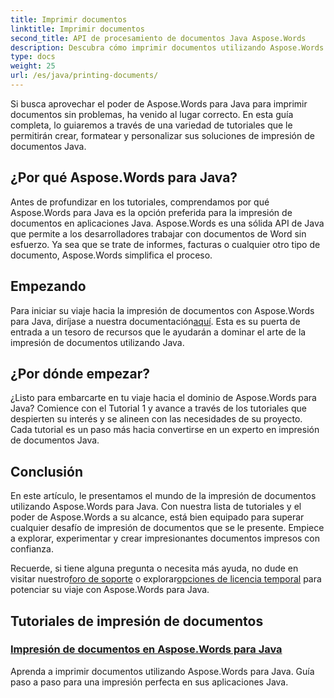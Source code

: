 ```yaml
---
title: Imprimir documentos
linktitle: Imprimir documentos
second_title: API de procesamiento de documentos Java Aspose.Words
description: Descubra cómo imprimir documentos utilizando Aspose.Words para Java con nuestra lista completa de tutoriales. Aprenda a crear, formatear y personalizar sus soluciones de impresión de documentos Java.
type: docs
weight: 25
url: /es/java/printing-documents/
---
```


Si busca aprovechar el poder de Aspose.Words para Java para imprimir documentos sin problemas, ha venido al lugar correcto. En esta guía completa, lo guiaremos a través de una variedad de tutoriales que le permitirán crear, formatear y personalizar sus soluciones de impresión de documentos Java. 

## ¿Por qué Aspose.Words para Java?

Antes de profundizar en los tutoriales, comprendamos por qué Aspose.Words para Java es la opción preferida para la impresión de documentos en aplicaciones Java. Aspose.Words es una sólida API de Java que permite a los desarrolladores trabajar con documentos de Word sin esfuerzo. Ya sea que se trate de informes, facturas o cualquier otro tipo de documento, Aspose.Words simplifica el proceso.

## Empezando

 Para iniciar su viaje hacia la impresión de documentos con Aspose.Words para Java, diríjase a nuestra documentación[aquí](https://reference.aspose.com/words/java/). Esta es su puerta de entrada a un tesoro de recursos que le ayudarán a dominar el arte de la impresión de documentos utilizando Java.

## ¿Por dónde empezar?

¿Listo para embarcarte en tu viaje hacia el dominio de Aspose.Words para Java? Comience con el Tutorial 1 y avance a través de los tutoriales que despierten su interés y se alineen con las necesidades de su proyecto. Cada tutorial es un paso más hacia convertirse en un experto en impresión de documentos Java.

## Conclusión

En este artículo, le presentamos el mundo de la impresión de documentos utilizando Aspose.Words para Java. Con nuestra lista de tutoriales y el poder de Aspose.Words a su alcance, está bien equipado para superar cualquier desafío de impresión de documentos que se le presente. Empiece a explorar, experimentar y crear impresionantes documentos impresos con confianza.

 Recuerde, si tiene alguna pregunta o necesita más ayuda, no dude en visitar nuestro[foro de soporte](https://forum.aspose.com/) o explorar[opciones de licencia temporal](https://purchase.aspose.com/temporary-license/) para potenciar su viaje con Aspose.Words para Java.

## Tutoriales de impresión de documentos
### [Impresión de documentos en Aspose.Words para Java](./printing-documents/)
Aprenda a imprimir documentos utilizando Aspose.Words para Java. Guía paso a paso para una impresión perfecta en sus aplicaciones Java.